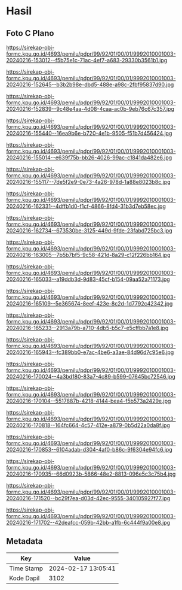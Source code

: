 # Hasil

## Foto C Plano

https://sirekap-obj-formc.kpu.go.id/4693/pemilu/pdpr/99/92/01/00/01/9992010001003-20240216-153012--f5b75e1c-71ac-4ef7-a683-29330b3561b1.jpg

https://sirekap-obj-formc.kpu.go.id/4693/pemilu/pdpr/99/92/01/00/01/9992010001003-20240216-152645--b3b2b98e-dbd5-488e-a98c-2fbf95837d90.jpg

https://sirekap-obj-formc.kpu.go.id/4693/pemilu/pdpr/99/92/01/00/01/9992010001003-20240216-152839--9c48e4aa-4d08-4caa-ac0b-9eb76c67c357.jpg

https://sirekap-obj-formc.kpu.go.id/4693/pemilu/pdpr/99/92/01/00/01/9992010001003-20240216-155440--16ea9b6e-b720-4e1b-9505-f51b7d456424.jpg

https://sirekap-obj-formc.kpu.go.id/4693/pemilu/pdpr/99/92/01/00/01/9992010001003-20240216-155014--e639f75b-bb26-4026-99ac-c1841da482e6.jpg

https://sirekap-obj-formc.kpu.go.id/4693/pemilu/pdpr/99/92/01/00/01/9992010001003-20240216-155117--7de5f2e9-0e73-4a26-978d-1a88e8023b8c.jpg

https://sirekap-obj-formc.kpu.go.id/4693/pemilu/pdpr/99/92/01/00/01/9992010001003-20240216-162331--4dffb1d0-f1cf-4866-8fd4-31b3d7eb58ec.jpg

https://sirekap-obj-formc.kpu.go.id/4693/pemilu/pdpr/99/92/01/00/01/9992010001003-20240216-162734--673530be-3125-449d-9fde-23fabd725bc3.jpg

https://sirekap-obj-formc.kpu.go.id/4693/pemilu/pdpr/99/92/01/00/01/9992010001003-20240216-163005--7b5b7bf5-9c58-421d-8a29-c12f226bb164.jpg

https://sirekap-obj-formc.kpu.go.id/4693/pemilu/pdpr/99/92/01/00/01/9992010001003-20240216-165033--a19ddb3d-9d83-45cf-b154-09aa52a71173.jpg

https://sirekap-obj-formc.kpu.go.id/4693/pemilu/pdpr/99/92/01/00/01/9992010001003-20240216-165109--5e365674-8eef-423e-8c2d-1d7792c42342.jpg

https://sirekap-obj-formc.kpu.go.id/4693/pemilu/pdpr/99/92/01/00/01/9992010001003-20240216-165233--2913a79b-a710-4db5-b5c7-e5cffbb7a1e8.jpg

https://sirekap-obj-formc.kpu.go.id/4693/pemilu/pdpr/99/92/01/00/01/9992010001003-20240216-165943--fc389bb0-e7ac-4be6-a3ae-84d96d7c95e6.jpg

https://sirekap-obj-formc.kpu.go.id/4693/pemilu/pdpr/99/92/01/00/01/9992010001003-20240216-170024--4a3bd180-83a7-4c89-b599-07645bc72546.jpg

https://sirekap-obj-formc.kpu.go.id/4693/pemilu/pdpr/99/92/01/00/01/9992010001003-20240216-170104--5517887b-4218-4144-bea4-f5b573a2429e.jpg

https://sirekap-obj-formc.kpu.go.id/4693/pemilu/pdpr/99/92/01/00/01/9992010001003-20240216-170818--164fc664-4c57-412e-a879-0b5d22a0da8f.jpg

https://sirekap-obj-formc.kpu.go.id/4693/pemilu/pdpr/99/92/01/00/01/9992010001003-20240216-170853--6104adab-d304-4af0-b86c-9f6304e94fc6.jpg

https://sirekap-obj-formc.kpu.go.id/4693/pemilu/pdpr/99/92/01/00/01/9992010001003-20240216-170935--66d0923b-5866-48e2-8813-096e5c3c75b4.jpg

https://sirekap-obj-formc.kpu.go.id/4693/pemilu/pdpr/99/92/01/00/01/9992010001003-20240216-171520--bc29f7ea-d03d-42ec-9555-340105927f77.jpg

https://sirekap-obj-formc.kpu.go.id/4693/pemilu/pdpr/99/92/01/00/01/9992010001003-20240216-171702--42deafcc-059b-42bb-a1fb-6c444f9a00e8.jpg


## Metadata

| Key        | Value               |
| ---------- | ------------------- |
| Time Stamp | 2024-02-17 13:05:41 |
| Kode Dapil | 3102                |



